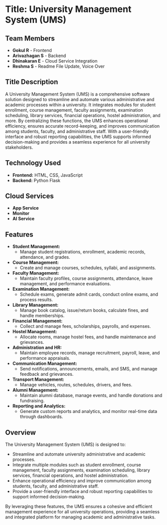 #  Title: University Management System (UMS)

## Team Members
- **Gokul R** - Frontend
- **Arivazhagan S** - Backend
- **Dhinakaran E** - Cloud Service Integration
- **Reshma S** - Readme File Update, Voice Over

## Title Description
A University Management System (UMS) is a comprehensive software solution designed to streamline and automate various administrative and academic processes within a university. It integrates modules for student enrollment, course management, faculty assignments, examination scheduling, library services, financial operations, hostel administration, and more. By centralizing these functions, the UMS enhances operational efficiency, ensures accurate record-keeping, and improves communication among students, faculty, and administrative staff. With a user-friendly interface and robust reporting capabilities, the UMS supports informed decision-making and provides a seamless experience for all university stakeholders.
## Technology Used
- **Frontend:** HTML, CSS, JavaScript
- **Backend:** Python Flask

## Cloud Services
- **App Service**
- **Monitor**
- **AI Service**

## Features
- **Student Management:**
  - Manage student registrations, enrollment, academic records, attendance, and grades.
- **Course Management:**
  - Create and manage courses, schedules, syllabi, and assignments.
- **Faculty Management:**
  - Maintain faculty profiles, course assignments, attendance, leave management, and performance evaluations.
- **Examination Management:**
  - Schedule exams, generate admit cards, conduct online exams, and process results.
- **Library Management:**
  - Manage book catalog, issue/return books, calculate fines, and handle memberships.
- **Financial Management:**
  - Collect and manage fees, scholarships, payrolls, and expenses.
- **Hostel Management:**
  - Allocate rooms, manage hostel fees, and handle maintenance and grievances.
- **Administration and HR:**
  - Maintain employee records, manage recruitment, payroll, leave, and performance appraisals.
- **Communication Management:**
  - Send notifications, announcements, emails, and SMS, and manage feedback and grievances.
- **Transport Management:**
  - Manage vehicles, routes, schedules, drivers, and fees.
- **Alumni Management:**
  - Maintain alumni database, manage events, and handle donations and fundraising.
- **Reporting and Analytics:**
  - Generate custom reports and analytics, and monitor real-time data through dashboards.

## Overview
The University Management System (UMS) is designed to:
- Streamline and automate university administrative and academic processes.
- Integrate multiple modules such as student enrollment, course management, faculty assignments, examination scheduling, library services, financial operations, and hostel administration.
- Enhance operational efficiency and improve communication among students, faculty, and administrative staff.
- Provide a user-friendly interface and robust reporting capabilities to support informed decision-making.

By leveraging these features, the UMS ensures a cohesive and efficient management experience for all university operations, providing a seamless and integrated platform for managing academic and administrative tasks.


